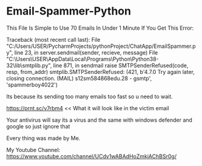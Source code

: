 # Email-Spammer-Python
This File Is Simple to Use 70 Emails In Under 1 Minute If You Get This Error:

Traceback (most recent call last):
  File "C:/Users/USER/PycharmProjects/pythonProject/ChatApp/EmailSpammer.py", line 23, in <module>
    server.sendmail(sender, recieve, message)
  File "C:\Users\USER\AppData\Local\Programs\Python\Python38-32\lib\smtplib.py", line 871, in sendmail
    raise SMTPSenderRefused(code, resp, from_addr)
smtplib.SMTPSenderRefused: (421, b'4.7.0 Try again later, closing connection. (MAIL) s12sm584868edu.28 - gsmtp', 'spammerboy4022')
  
  Its because its sending too many emails too fast so u need to wait.
  
  https://prnt.sc/v7rbm4 << What it will look like in the victim email
  
  Your antivirus will say its a virus and the same with windows defender and google so just ignore that


Every thing was made by Me.

My Youtube Channel:
  https://www.youtube.com/channel/UCdv1wABAdHoZmkjAChBSr0g/
